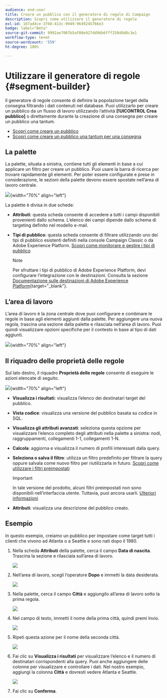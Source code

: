 ```yaml
---
audience: end-user
title: Creare un pubblico con il generatore di regole di Campaign
description: Scopri come utilizzare il generatore di regole
exl-id: 167ad4ce-3760-413c-9949-9649245766e3
badge: label="Beta"
source-git-commit: 9992ae7007b5af80e927dd96b6fff25840d8c3e1
workflow-type: tm+mt
source-wordcount: '559'
ht-degree: 100%

---
```


# Utilizzare il generatore di regole {#segment-builder}


Il generatore di regole consente di definire la popolazione target della consegna filtrando i dati contenuti nel database. Puoi utilizzarlo per creare un pubblico da un flusso di lavoro utilizzando l’attività **[!UICONTROL Crea pubblico]** o direttamente durante la creazione di una consegna per creare un pubblico una tantum.

* [Scopri come creare un pubblico](create-audience.md)
* [Scopri come creare un pubblico una tantum per una consegna](one-time-audience.md)

## La palette

La palette, situata a sinistra, contiene tutti gli elementi in base a cui applicare un filtro per creare un pubblico. Puoi usare la barra di ricerca per trovare rapidamente gli elementi. Per poter essere configurate e prese in considerazione, le sezioni della palette devono essere spostate nell’area di lavoro centrale.

![](assets/segment-builder2.png){width="70%" align="left"}

La palette è divisa in due schede:

* **Attributi**: questa scheda consente di accedere a tutti i campi disponibili provenienti dallo schema. L’elenco dei campi dipende dallo schema di targeting definito nel modello e-mail.

* **Tipi di pubblico**: questa scheda consente di filtrare utilizzando uno dei tipi di pubblico esistenti definiti nella console Campaign Classic o da Adobe Experience Platform. [Scopri come monitorare e gestire i tipi di pubblico](manage-audience.md)

  >[!NOTE]
  >
  >Per sfruttare i tipi di pubblico di Adobe Experience Platform, devi configurare l’integrazione con le destinazioni. Consulta la sezione [Documentazione sulle destinazioni di Adobe Experience Platform](https://experienceleague.adobe.com/docs/experience-platform/destinations/home.html?lang=it){target="_blank"}.

## L’area di lavoro

L’area di lavoro è la zona centrale dove puoi configurare e combinare le regole in base agli elementi aggiunti dalla palette. Per aggiungere una nuova regola, trascina una sezione dalla palette e rilasciala nell’area di lavoro. Puoi quindi visualizzare opzioni specifiche per il contesto in base al tipo di dati aggiunti.

![](assets/segment-builder4.png){width="70%" align="left"}

## Il riquadro delle proprietà delle regole

Sul lato destro, il riquadro **Proprietà delle regole** consente di eseguire le azioni elencate di seguito.

![](assets/segment-builder5.png){width="70%" align="left"}

* **Visualizza i risultati:** visualizza l’elenco dei destinatari target del pubblico.
* **Vista codice**: visualizza una versione del pubblico basata su codice in SQL.
* **Visualizza gli attributi avanzati**: seleziona questa opzione per visualizzare l’elenco completo degli attributi nella palette a sinistra: nodi, raggruppamenti, collegamenti 1-1, collegamenti 1-N.
* **Calcola**: aggiorna e visualizza il numero di profili interessati dalla query.
* **Seleziona o salva il filtro**: utilizza un filtro predefinito per filtrare la query oppure salvala come nuovo filtro per riutilizzarla in futuro. [Scopri come utilizzare i filtri preimpostati](../get-started/predefined-filters.md)

  >[!IMPORTANT]
  >
  >In tale versione del prodotto, alcuni filtri preimpostati non sono disponibili nell’interfaccia utente. Tuttavia, puoi ancora usarli. [Ulteriori informazioni](../get-started/guardrails.md#predefined-filters-filters-guardrails-limitations)

* **Attributi**: visualizza una descrizione del pubblico creato.

## Esempio

In questo esempio, creiamo un pubblico per impostare come target tutti i clienti che vivono ad Atlanta o a Seattle e sono nati dopo il 1980.

1. Nella scheda **Attributi** della palette, cerca il campo **Data di nascita**. Trascina la sezione e rilasciala sull’area di lavoro.

   ![](assets/segment-builder6.png)

1. Nell’area di lavoro, scegli l’operatore **Dopo** e immetti la data desiderata.

   ![](assets/segment-builder7.png)

1. Nella palette, cerca il campo **Città** e aggiungilo all’area di lavoro sotto la prima regola.

   ![](assets/segment-builder8.png)

1. Nel campo di testo, immetti il nome della prima città, quindi premi Invio.

   ![](assets/segment-builder9.png)

1. Ripeti questa azione per il nome della seconda città.

   ![](assets/segment-builder10.png)

1. Fai clic su **Visualizza i risultati** per visualizzare l’elenco e il numero di destinatari corrispondenti alla query. Puoi anche aggiungere delle colonne per visualizzare e controllare i dati. Nel nostro esempio, aggiungi la colonna **Città** e dovresti vedere Atlanta e Seattle.

   ![](assets/segment-builder11.png)

1. Fai clic su **Conferma**.